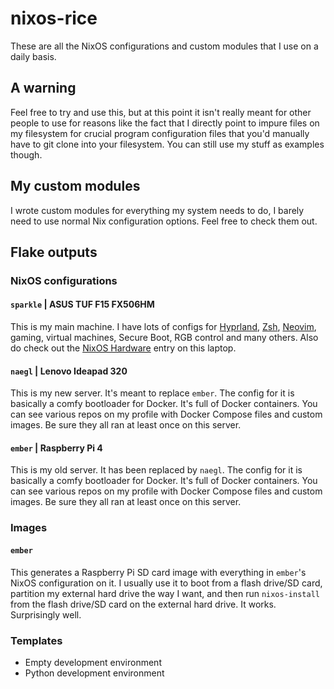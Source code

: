 <!-- vim: set fenc=utf-8 ts=2 sw=0 sts=0 sr et si tw=0 fdm=marker fmr={{{,}}}: -->
# nixos-rice
These are all the NixOS configurations and custom modules that I use on a daily basis.

## A warning
Feel free to try and use this, but at this point it isn't really meant for other people to use for reasons like the fact that I directly point to impure files on my filesystem for crucial program configuration files that you'd manually have to git clone into your filesystem. You can still use my stuff as examples though.

## My custom modules
I wrote custom modules for everything my system needs to do, I barely need to use normal Nix configuration options. Feel free to check them out.

## Flake outputs
### NixOS configurations
#### `sparkle` | ASUS TUF F15 FX506HM
This is my main machine. I have lots of configs for [Hyprland](https://github.com/Andy3153/hyprland-rice), [Zsh](https://github.com/Andy3153/andy3153-zshrc), [Neovim](https://github.com/Andy3153/andy3153-init.lua), gaming, virtual machines, Secure Boot, RGB control and many others. Also do check out the [NixOS Hardware](https://github.com/NixOS/nixos-hardware/tree/master/asus/fx506hm) entry on this laptop.

#### `naegl` | Lenovo Ideapad 320
This is my new server. It's meant to replace `ember`. The config for it is basically a comfy bootloader for Docker. It's full of Docker containers. You can see various repos on my profile with Docker Compose files and custom images. Be sure they all ran at least once on this server.

#### `ember` | Raspberry Pi 4
This is my old server. It has been replaced by `naegl`. The config for it is basically a comfy bootloader for Docker. It's full of Docker containers. You can see various repos on my profile with Docker Compose files and custom images. Be sure they all ran at least once on this server.

### Images
#### `ember`
This generates a Raspberry Pi SD card image with everything in `ember`'s NixOS configuration on it. I usually use it to boot from a flash drive/SD card, partition my external hard drive the way I want, and then run `nixos-install` from the flash drive/SD card on the external hard drive. It works. Surprisingly well.

### Templates
- Empty development environment
- Python development environment

